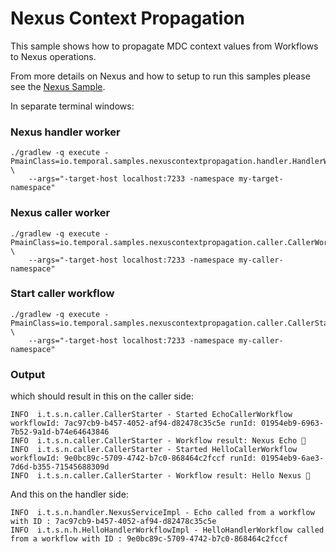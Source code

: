 # Nexus Context Propagation

This sample shows how to propagate MDC context values from Workflows to Nexus operations.

From more details on Nexus and how to setup to run this samples please see the [Nexus Sample](../nexus/README.MD).

In separate terminal windows:

### Nexus handler worker

```
./gradlew -q execute -PmainClass=io.temporal.samples.nexuscontextpropagation.handler.HandlerWorker \
    --args="-target-host localhost:7233 -namespace my-target-namespace"
```

### Nexus caller worker

```
./gradlew -q execute -PmainClass=io.temporal.samples.nexuscontextpropagation.caller.CallerWorker \
    --args="-target-host localhost:7233 -namespace my-caller-namespace"
```

### Start caller workflow

```
./gradlew -q execute -PmainClass=io.temporal.samples.nexuscontextpropagation.caller.CallerStarter \
    --args="-target-host localhost:7233 -namespace my-caller-namespace"
```

### Output

which should result in this on the caller side:
```
INFO  i.t.s.n.caller.CallerStarter - Started EchoCallerWorkflow workflowId: 7ac97cb9-b457-4052-af94-d82478c35c5e runId: 01954eb9-6963-7b52-9a1d-b74e64643846 
INFO  i.t.s.n.caller.CallerStarter - Workflow result: Nexus Echo 👋 
INFO  i.t.s.n.caller.CallerStarter - Started HelloCallerWorkflow workflowId: 9e0bc89c-5709-4742-b7c0-868464c2fccf runId: 01954eb9-6ae3-7d6d-b355-71545688309d 
INFO  i.t.s.n.caller.CallerStarter - Workflow result: Hello Nexus 👋 
```

And this on the handler side:
```
INFO  i.t.s.n.handler.NexusServiceImpl - Echo called from a workflow with ID : 7ac97cb9-b457-4052-af94-d82478c35c5e 
INFO  i.t.s.n.h.HelloHandlerWorkflowImpl - HelloHandlerWorkflow called from a workflow with ID : 9e0bc89c-5709-4742-b7c0-868464c2fccf 
```
